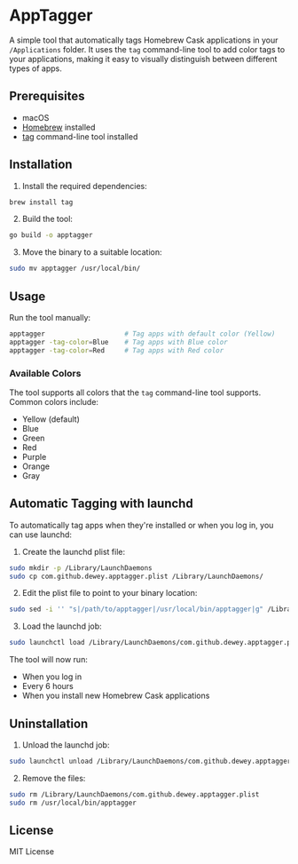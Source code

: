 # AppTagger

A simple tool that automatically tags Homebrew Cask applications in your `/Applications` folder. It uses the `tag` command-line tool to add color tags to your applications, making it easy to visually distinguish between different types of apps.

## Prerequisites

- macOS
- [Homebrew](https://brew.sh/) installed
- [tag](https://github.com/jdberry/tag) command-line tool installed

## Installation

1. Install the required dependencies:
```bash
brew install tag
```

2. Build the tool:
```bash
go build -o apptagger
```

3. Move the binary to a suitable location:
```bash
sudo mv apptagger /usr/local/bin/
```

## Usage

Run the tool manually:
```bash
apptagger                    # Tag apps with default color (Yellow)
apptagger -tag-color=Blue    # Tag apps with Blue color
apptagger -tag-color=Red     # Tag apps with Red color
```

### Available Colors

The tool supports all colors that the `tag` command-line tool supports. Common colors include:
- Yellow (default)
- Blue
- Green
- Red
- Purple
- Orange
- Gray

## Automatic Tagging with launchd

To automatically tag apps when they're installed or when you log in, you can use launchd:

1. Create the launchd plist file:
```bash
sudo mkdir -p /Library/LaunchDaemons
sudo cp com.github.dewey.apptagger.plist /Library/LaunchDaemons/
```

2. Edit the plist file to point to your binary location:
```bash
sudo sed -i '' "s|/path/to/apptagger|/usr/local/bin/apptagger|g" /Library/LaunchDaemons/com.github.dewey.apptagger.plist
```

3. Load the launchd job:
```bash
sudo launchctl load /Library/LaunchDaemons/com.github.dewey.apptagger.plist
```

The tool will now run:
- When you log in
- Every 6 hours
- When you install new Homebrew Cask applications

## Uninstallation

1. Unload the launchd job:
```bash
sudo launchctl unload /Library/LaunchDaemons/com.github.dewey.apptagger.plist
```

2. Remove the files:
```bash
sudo rm /Library/LaunchDaemons/com.github.dewey.apptagger.plist
sudo rm /usr/local/bin/apptagger
```

## License

MIT License 